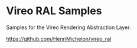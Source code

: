 # Vireo RAL Samples

Samples for the Vireo Rendering Abstraction Layer.

https://github.com/HenriMichelon/vireo_ral
